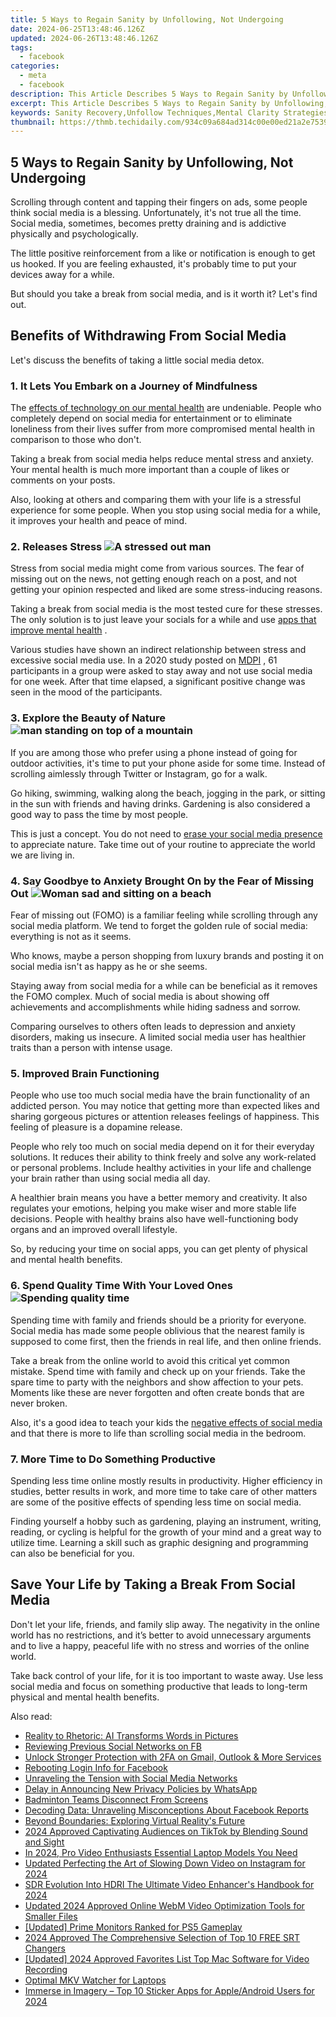 ```yaml
---
title: 5 Ways to Regain Sanity by Unfollowing, Not Undergoing
date: 2024-06-25T13:48:46.126Z
updated: 2024-06-26T13:48:46.126Z
tags:
  - facebook
categories:
  - meta
  - facebook
description: This Article Describes 5 Ways to Regain Sanity by Unfollowing, Not Undergoing
excerpt: This Article Describes 5 Ways to Regain Sanity by Unfollowing, Not Undergoing
keywords: Sanity Recovery,Unfollow Techniques,Mental Clarity Strategies,Social Media Simplicity,Mindful Following Habits,Peace of Mind Methods,Reduce Online Clutter
thumbnail: https://thmb.techidaily.com/934c09a684ad314c00e00ed21a2e7539ae4858551b2266da80c837988bee503d.jpg
---
```


## 5 Ways to Regain Sanity by Unfollowing, Not Undergoing

 Scrolling through content and tapping their fingers on ads, some people think social media is a blessing. Unfortunately, it's not true all the time. Social media, sometimes, becomes pretty draining and is addictive physically and psychologically.

 The little positive reinforcement from a like or notification is enough to get us hooked. If you are feeling exhausted, it's probably time to put your devices away for a while.

 But should you take a break from social media, and is it worth it? Let's find out.

## Benefits of Withdrawing From Social Media

 Let's discuss the benefits of taking a little social media detox.

### 1\. It Lets You Embark on a Journey of Mindfulness

 The [effects of technology on our mental health](https://www.makeuseof.com/tech-effects-on-mental-health/) are undeniable. People who completely depend on social media for entertainment or to eliminate loneliness from their lives suffer from more compromised mental health in comparison to those who don't.

 Taking a break from social media helps reduce mental stress and anxiety. Your mental health is much more important than a couple of likes or comments on your posts.

 Also, looking at others and comparing them with your life is a stressful experience for some people. When you stop using social media for a while, it improves your health and peace of mind.

### 2\. Releases Stress ![A stressed out man](https://static1.makeuseofimages.com/wordpress/wp-content/uploads/2022/11/A-stressed-out-man.jpg)

 Stress from social media might come from various sources. The fear of missing out on the news, not getting enough reach on a post, and not getting your opinion respected and liked are some stress-inducing reasons.

 Taking a break from social media is the most tested cure for these stresses. The only solution is to just leave your socials for a while and use [apps that improve mental health](https://www.makeuseof.com/best-apps-to-improve-mental-health-iphone-android/) .

 Various studies have shown an indirect relationship between stress and excessive social media use. In a 2020 study posted on [MDPI](https://www.mdpi.com/1660-4601/17/12/4566/htm) , 61 participants in a group were asked to stay away and not use social media for one week. After that time elapsed, a significant positive change was seen in the mood of the participants.

### 3\. Explore the Beauty of Nature ![man standing on top of a mountain](https://static1.makeuseofimages.com/wordpress/wp-content/uploads/2022/11/Man-exploring-nature.jpg)

 If you are among those who prefer using a phone instead of going for outdoor activities, it's time to put your phone aside for some time. Instead of scrolling aimlessly through Twitter or Instagram, go for a walk.

 Go hiking, swimming, walking along the beach, jogging in the park, or sitting in the sun with friends and having drinks. Gardening is also considered a good way to pass the time by most people.

 This is just a concept. You do not need to [erase your social media presence](https://www.makeuseof.com/tag/delete-social-media/) to appreciate nature. Take time out of your routine to appreciate the world we are living in.

### 4\. Say Goodbye to Anxiety Brought On by the Fear of Missing Out ![Woman sad and sitting on a beach](https://static1.makeuseofimages.com/wordpress/wp-content/uploads/2022/11/Woman-sad-and-sitting-on-a-beach.jpg)

 Fear of missing out (FOMO) is a familiar feeling while scrolling through any social media platform. We tend to forget the golden rule of social media: everything is not as it seems.

 Who knows, maybe a person shopping from luxury brands and posting it on social media isn't as happy as he or she seems.

 Staying away from social media for a while can be beneficial as it removes the FOMO complex. Much of social media is about showing off achievements and accomplishments while hiding sadness and sorrow.

 Comparing ourselves to others often leads to depression and anxiety disorders, making us insecure. A limited social media user has healthier traits than a person with intense usage.

### 5\. Improved Brain Functioning

 People who use too much social media have the brain functionality of an addicted person. You may notice that getting more than expected likes and sharing gorgeous pictures or attention releases feelings of happiness. This feeling of pleasure is a dopamine release.

 People who rely too much on social media depend on it for their everyday solutions. It reduces their ability to think freely and solve any work-related or personal problems. Include healthy activities in your life and challenge your brain rather than using social media all day.

 A healthier brain means you have a better memory and creativity. It also regulates your emotions, helping you make wiser and more stable life decisions. People with healthy brains also have well-functioning body organs and an improved overall lifestyle.

 So, by reducing your time on social apps, you can get plenty of physical and mental health benefits.

### 6\. Spend Quality Time With Your Loved Ones ![Spending quality time](https://static1.makeuseofimages.com/wordpress/wp-content/uploads/2022/11/Spending-quality-time-1.jpg)

 Spending time with family and friends should be a priority for everyone. Social media has made some people oblivious that the nearest family is supposed to come first, then the friends in real life, and then online friends.

 Take a break from the online world to avoid this critical yet common mistake. Spend time with family and check up on your friends. Take the spare time to party with the neighbors and show affection to your pets. Moments like these are never forgotten and often create bonds that are never broken.

 Also, it's a good idea to teach your kids the [negative effects of social media](https://www.makeuseof.com/tag/negative-effects-social-media/) and that there is more to life than scrolling social media in the bedroom.

### 7\. More Time to Do Something Productive

 Spending less time online mostly results in productivity. Higher efficiency in studies, better results in work, and more time to take care of other matters are some of the positive effects of spending less time on social media.

 Finding yourself a hobby such as gardening, playing an instrument, writing, reading, or cycling is helpful for the growth of your mind and a great way to utilize time. Learning a skill such as graphic designing and programming can also be beneficial for you.

## Save Your Life by Taking a Break From Social Media

 Don't let your life, friends, and family slip away. The negativity in the online world has no restrictions, and it’s better to avoid unnecessary arguments and to live a happy, peaceful life with no stress and worries of the online world.

 Take back control of your life, for it is too important to waste away. Use less social media and focus on something productive that leads to long-term physical and mental health benefits.


<ins class="adsbygoogle"
     style="display:block"
     data-ad-format="autorelaxed"
     data-ad-client="ca-pub-7571918770474297"
     data-ad-slot="1223367746"></ins>



<ins class="adsbygoogle"
     style="display:block"
     data-ad-client="ca-pub-7571918770474297"
     data-ad-slot="8358498916"
     data-ad-format="auto"
     data-full-width-responsive="true"></ins>

<span class="atpl-alsoreadstyle">Also read:</span>
<div><ul>
<li><a href="https://facebook.techidaily.com/reality-to-rhetoric-ai-transforms-words-in-pictures/"><u>Reality to Rhetoric: AI Transforms Words in Pictures</u></a></li>
<li><a href="https://facebook.techidaily.com/reviewing-previous-social-networks-on-fb/"><u>Reviewing Previous Social Networks on FB</u></a></li>
<li><a href="https://facebook.techidaily.com/unlock-stronger-protection-with-2fa-on-gmail-outlook-and-more-services/"><u>Unlock Stronger Protection with 2FA on Gmail, Outlook & More Services</u></a></li>
<li><a href="https://facebook.techidaily.com/rebooting-login-info-for-facebook/"><u>Rebooting Login Info for Facebook</u></a></li>
<li><a href="https://facebook.techidaily.com/unraveling-the-tension-with-social-media-networks/"><u>Unraveling the Tension with Social Media Networks</u></a></li>
<li><a href="https://facebook.techidaily.com/delay-in-announcing-new-privacy-policies-by-whatsapp/"><u>Delay in Announcing New Privacy Policies by WhatsApp</u></a></li>
<li><a href="https://facebook.techidaily.com/badminton-teams-disconnect-from-screens/"><u>Badminton Teams Disconnect From Screens</u></a></li>
<li><a href="https://facebook.techidaily.com/decoding-data-unraveling-misconceptions-about-facebook-reports/"><u>Decoding Data: Unraveling Misconceptions About Facebook Reports</u></a></li>
<li><a href="https://facebook.techidaily.com/beyond-boundaries-exploring-virtual-realitys-future/"><u>Beyond Boundaries: Exploring Virtual Reality's Future</u></a></li>
<li><a href="https://tiktok-video-recordings.techidaily.com/2024-approved-captivating-audiences-on-tiktok-by-blending-sound-and-sight/"><u>2024 Approved  Captivating Audiences on TikTok by Blending Sound and Sight</u></a></li>
<li><a href="https://youtube-stream.techidaily.com/in-2024-pro-video-enthusiasts-essential-laptop-models-you-need/"><u>In 2024, Pro Video Enthusiasts  Essential Laptop Models You Need</u></a></li>
<li><a href="https://ai-video-editing.techidaily.com/updated-perfecting-the-art-of-slowing-down-video-on-instagram-for-2024/"><u>Updated Perfecting the Art of Slowing Down Video on Instagram for 2024</u></a></li>
<li><a href="https://extra-skills.techidaily.com/sdr-evolution-into-hdri-the-ultimate-video-enhancers-handbook-for-2024/"><u>SDR Evolution Into HDRI  The Ultimate Video Enhancer's Handbook for 2024</u></a></li>
<li><a href="https://video-creation-software.techidaily.com/updated-2024-approved-online-webm-video-optimization-tools-for-smaller-files/"><u>Updated 2024 Approved Online WebM Video Optimization Tools for Smaller Files</u></a></li>
<li><a href="https://extra-approaches.techidaily.com/updated-prime-monitors-ranked-for-ps5-gameplay/"><u>[Updated] Prime Monitors Ranked for PS5 Gameplay</u></a></li>
<li><a href="https://some-guidance.techidaily.com/2024-approved-the-comprehensive-selection-of-top-10-free-srt-changers/"><u>2024 Approved  The Comprehensive Selection of Top 10 FREE SRT Changers</u></a></li>
<li><a href="https://on-screen-recording.techidaily.com/updated-2024-approved-favorites-list-top-mac-software-for-video-recording/"><u>[Updated] 2024 Approved  Favorites List  Top Mac Software for Video Recording</u></a></li>
<li><a href="https://extra-hints.techidaily.com/optimal-mkv-watcher-for-laptops/"><u>Optimal MKV Watcher for Laptops</u></a></li>
<li><a href="https://some-techniques.techidaily.com/immerse-in-imagery-top-10-sticker-apps-for-appleandroid-users-for-2024/"><u>Immerse in Imagery – Top 10 Sticker Apps for Apple/Android Users for 2024</u></a></li>
</ul></div>
